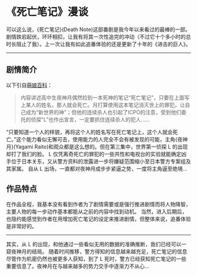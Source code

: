 # 《死亡笔记》漫谈

可以这么说，{死亡笔记}(Death Note)这部番剧是我今年以来看过的最棒的一部。剧情跌宕起伏，环环相扣，让我有将其一次性追完的冲动（不过它十个多小时的总时长阻止了我）。上一次让我有如此追番体验的还是更新了十年的《进击的巨人》。

- - -

## 剧情简介

以下引自[萌娘百科](https://mzh.moegirl.org.cn)：

> 内容讲述高中生夜神月偶然捡到一本死神的笔记“死亡笔记”，只要在上面写上某人的姓名，那人就会死亡。月打算使用这本笔记消灭世上的罪犯，让自己成为“新世界的神”；但他的连续杀人也引起了ICPO的注意，受到他们委托的侦探“L”也作出宣言，一定要抓住连续杀人的犯人…… 

“只要知道一个人的样貌，再将这个人的姓名写在死亡笔记上，这个人就会死亡。”这个能力看似无懈可击，使用能力的人完全不会有被发现的可能，主角{夜神月}(Yagami Raito)和观众都是这么想的。但在第三集中，世界第一侦探 L 的出现却打了我们的脸。
L 仅凭离奇死亡的罪犯的一些共性和电视台的实验就能确定凶手位于日本关东，又从警方资料的泄露进一步将嫌疑范围缩小至日本警方专案组及其家属。
自从 L 出场，一直都对夜神月成步步紧逼之势，一度将主角逼至绝境...

## 作品特点

在作品全程，我基本没有看到作者为了剧情需要或是强行推进剧情而将人物降智，主要人物的每一步动作基本都能从之前的内容中找到动机。
当然，进入后期后，也隐约能感觉到作者在用增加死亡笔记的设定来推进剧情，但整体来说，追番体验是非常好的。

- - -

其实，从 L 的出现，和他通过一些看似无用的数据的准确推断，我们已经可以一窥夜神月的结局。
随着时间推移，警方得知的信息越来越充足，死亡笔记的信息尽管作为机密仍然也被更多人获知，到了 L 死时，警方已经获知死亡笔记的一些重要信息了。夜神月在与越来越多的势力交手中逐渐力不从心...
